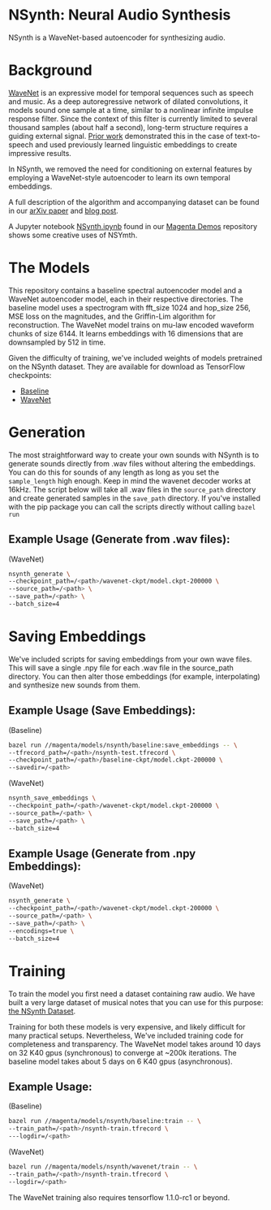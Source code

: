 # NSynth: Neural Audio Synthesis

NSynth is a WaveNet-based autoencoder for synthesizing audio.

# Background

[WaveNet][wavenet-blog] is an expressive model for temporal sequences such as
speech and music. As a deep autoregressive network of dilated convolutions, it
models sound one sample at a time, similar to a nonlinear infinite impulse
response filter. Since the context of this filter is currently limited to
several thousand samples (about half a second), long-term structure requires a
guiding external signal. [Prior work][wavenet-paper] demonstrated this in the
case of text-to-speech and used previously learned linguistic embeddings to
create impressive results.

In NSynth, we removed the need for conditioning on external features by
employing a WaveNet-style autoencoder to learn its own temporal embeddings.

A full description of the algorithm and accompanying dataset can be found in our
[arXiv paper][arXiv] and [blog post][blog].

A Jupyter notebook [NSynth.ipynb](https://github.com/tensorflow/magenta-demos/blob/master/jupyter-notebooks/NSynth.ipynb) 
found in our [Magenta Demos](https://github.com/tensorflow/magenta-demos) repository shows some creative uses of NSYmth.

# The Models

This repository contains a baseline spectral autoencoder model and a WaveNet autoencoder model, each in their respective directories. The baseline model uses a spectrogram with fft_size 1024 and hop_size 256, MSE loss on the magnitudes, and the Griffin-Lim algorithm for reconstruction. The WaveNet model trains on mu-law encoded waveform chunks of size 6144. It learns embeddings with 16 dimensions that are downsampled by 512 in time.

Given the difficulty of training, we've included weights of models pretrained on the NSynth dataset. They are available for download as TensorFlow checkpoints:

* [Baseline][baseline-ckpt]
* [WaveNet][wavenet-ckpt]

# Generation

The most straightforward way to create your own sounds with NSynth is to
generate sounds directly from .wav files without altering the embeddings. You
can do this for sounds of any length as long as you set the `sample_length` high
enough. Keep in mind the wavenet decoder works at 16kHz. The script below will
take all .wav files in the `source_path` directory and create generated samples in the
`save_path` directory. If you've installed with the pip package you can call the scripts directly without calling `bazel run`

Example Usage (Generate from .wav files):
-------

(WaveNet)
```bash
nsynth_generate \
--checkpoint_path=/<path>/wavenet-ckpt/model.ckpt-200000 \
--source_path=/<path> \
--save_path=/<path> \
--batch_size=4
```


# Saving Embeddings

We've included scripts for saving embeddings from your own wave files. This will
save a single .npy file for each .wav file in the source_path directory. You can
then alter those embeddings (for example, interpolating) and synthesize new sounds from them.

Example Usage (Save Embeddings):
-------

(Baseline)
```bash
bazel run //magenta/models/nsynth/baseline:save_embeddings -- \
--tfrecord_path=/<path>/nsynth-test.tfrecord \
--checkpoint_path=/<path>/baseline-ckpt/model.ckpt-200000 \
--savedir=/<path>
```

(WaveNet)
```bash
nsynth_save_embeddings \
--checkpoint_path=/<path>/wavenet-ckpt/model.ckpt-200000 \
--source_path=/<path> \
--save_path=/<path> \
--batch_size=4
```

Example Usage (Generate from .npy Embeddings):
-------

(WaveNet)
```bash
nsynth_generate \
--checkpoint_path=/<path>/wavenet-ckpt/model.ckpt-200000 \
--source_path=/<path> \
--save_path=/<path> \
--encodings=true \
--batch_size=4
```



# Training

To train the model you first need a dataset containing raw audio. We have built
a very large dataset of musical notes that you can use for this purpose:
[the NSynth Dataset][dataset].

Training for both these models is very expensive, and likely difficult for many practical setups. Nevertheless, We've included training code for completeness and transparency. The WaveNet model takes around 10 days on 32 K40 gpus (synchronous) to converge at ~200k iterations. The baseline model takes about 5 days on 6 K40 gpus (asynchronous).

Example Usage:
-------

(Baseline)
```bash
bazel run //magenta/models/nsynth/baseline:train -- \
--train_path=/<path>/nsynth-train.tfrecord \
---logdir=/<path>
```

(WaveNet)
```bash
bazel run //magenta/models/nsynth/wavenet/train -- \
--train_path=/<path>/nsynth-train.tfrecord \
--logdir=/<path>
```

The WaveNet training also requires tensorflow 1.1.0-rc1 or beyond.

[arXiv]: https://arxiv.org/abs/1704.01279
[baseline-ckpt]:http://download.magenta.tensorflow.org/models/nsynth/baseline-ckpt.tar
[blog]: https://magenta.tensorflow.org/nsynth
[dataset]: https://magenta.tensorflow.org/datasets/nsynth
[wavenet-blog]:https://deepmind.com/blog/wavenet-generative-model-raw-audio/
[wavenet-paper]:https://arxiv.org/abs/1609.03499
[wavenet-ckpt]:http://download.magenta.tensorflow.org/models/nsynth/wavenet-ckpt.tar
